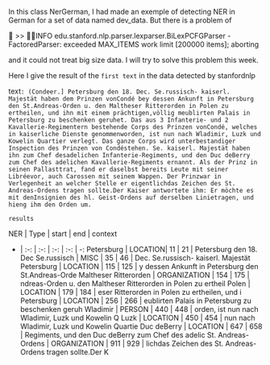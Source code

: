 In this class NerGerman, I had made an exemple of detecting NER in German 
for a set of data named dev_data. But there is a problem of 

￿ >> ￿￿INFO edu.stanford.nlp.parser.lexparser.BiLexPCFGParser - FactoredParser: exceeded MAX_ITEMS work limit [200000 items]; aborting

and it could not treat big size data. I will try to solve this problem this week.

Here I give the result of the `first text` in the data detected by stanfordnlp

text`:
(Condeer.] Petersburg den 18. Dec. Se.russisch- kaiserl. Majestät haben dem Prinzen vonCondé bey dessen Ankunft in Petersburg den St.Andreas-Orden u. den Maltheser Ritterorden in Polen zu ertheilen, und ihn mit einem prächtigen,völlig meublirten Palais in Petersburg zu beschenken geruhet. Das aus 3 Infanterie- und 2 Kavallerie-Regimentern bestehende Corps des Prinzen vonCondé, welches in kaiserliche Dienste genommenworden, ist nun nach Wladimir, Luzk und Kowelin Quartier verlegt. Das ganze Corps wird unterbestandiger Inspection des Prinzen von Condéstehen. Se. kaiserl. Majestät haben ihn zum Chef desadelichen Infanterie-Regiments, und den Duc deBerry zum Chef des adelichen Kavallerie-Regiments ernannt. Als der Prinz in seinen Pallasttrat, fand er daselbst bereits Leute mit seiner Libréevor, auch Carossen mit seinem Wappen. Der Prinzwar in Verlegenheit an welcher Stelle er eigentlichdas Zeichen des St. Andreas-Ordens tragen sollte.Der Kaiser antwortete ihm: Er möchte es mit denInsignien des hl. Geist-Ordens auf derselben Linietragen, und hieng ihm den Orden um.`

`results`

NER | Type | start | end | context
- | :-: | :-: | :-: | :-: | -:
Petersburg | LOCATION| 11 | 21 | Petersburg den 18. Dec
Se.russisch | MISC | 35 | 46 | Dec. Se.russisch- kaiserl. Majestät
Petersburg | LOCATION | 115 | 125 | y dessen Ankunft in Petersburg den St.Andreas-Orde
Maltheser Ritterorden | ORGANIZATION | 154 | 175 | ndreas-Orden u. den Maltheser Ritterorden in Polen zu ertheil
Polen | LOCATION | 179 | 184 | eser Ritterorden in Polen zu ertheilen, und i
Petersburg | LOCATION | 256 | 266 | eublirten Palais in Petersburg zu beschenken geruh
Wladimir | PERSON | 440 | 448 | orden, ist nun nach Wladimir, Luzk und Kowelin Q
Luzk | LOCATION | 450 | 454 | nun nach Wladimir, Luzk und Kowelin Quartie
Duc deBerry | LOCATION | 647 | 658 | Regiments, und den Duc deBerry zum Chef des adelic
St. Andreas-Ordens | ORGANIZATION | 911 | 929 | lichdas Zeichen des St. Andreas-Ordens tragen sollte.Der K

